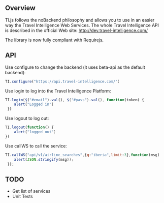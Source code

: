 ## Overview

   TI.js follows the noBackend philosophy and allows you to use in an easier way the Travel Intelligence Web Services. The whole Travel Intelligence API is described in the official Web site: http://dev.travel-intelligence.com/

The library is now fully compliant with Requirejs.

## API

Use configure to change the backend (it uses beta-api as the default backend):

```javascript
TI.configure("https://api.travel-intelligence.com/")
```

Use login to log into the Travel Intelligence Platform:

```javascript
TI.login($("#email").val(), $("#pass").val(), function(token) {
    alert("Logged in")
 })
```

Use logout to log out:

```javascript
TI.logout(function() {
    alert("logged out")
})
```

Use callWS to call the service:

```javascript
TI.callWS("api/v1/airline_searches",{q:"iberia",limit:3},function(msg) {
    alert(JSON.stringify(msg));
 });
```

## TODO

* Get list of services
* Unit Tests

